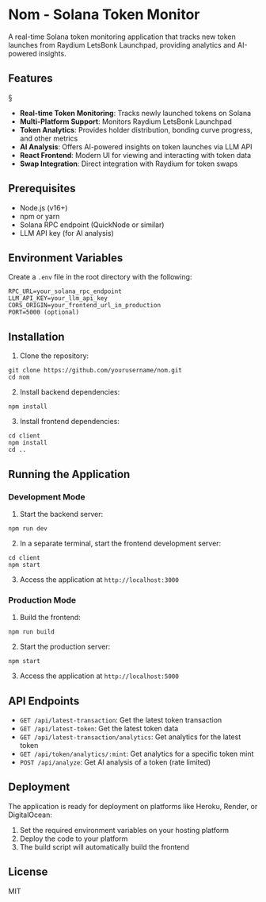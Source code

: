# Nom - Solana Token Monitor

A real-time Solana token monitoring application that tracks new token launches from Raydium LetsBonk Launchpad, providing analytics and AI-powered insights.

## Features
§
- **Real-time Token Monitoring**: Tracks newly launched tokens on Solana
- **Multi-Platform Support**: Monitors Raydium LetsBonk Launchpad
- **Token Analytics**: Provides holder distribution, bonding curve progress, and other metrics
- **AI Analysis**: Offers AI-powered insights on token launches via LLM API
- **React Frontend**: Modern UI for viewing and interacting with token data
- **Swap Integration**: Direct integration with Raydium for token swaps

## Prerequisites

- Node.js (v16+)
- npm or yarn
- Solana RPC endpoint (QuickNode or similar)
- LLM API key (for AI analysis)

## Environment Variables

Create a `.env` file in the root directory with the following:

```
RPC_URL=your_solana_rpc_endpoint
LLM_API_KEY=your_llm_api_key
CORS_ORIGIN=your_frontend_url_in_production
PORT=5000 (optional)
```

## Installation

1. Clone the repository:
```
git clone https://github.com/yourusername/nom.git
cd nom
```

2. Install backend dependencies:
```
npm install
```

3. Install frontend dependencies:
```
cd client
npm install
cd ..
```

## Running the Application

### Development Mode

1. Start the backend server:
```
npm run dev
```

2. In a separate terminal, start the frontend development server:
```
cd client
npm start
```

3. Access the application at `http://localhost:3000`

### Production Mode

1. Build the frontend:
```
npm run build
```

2. Start the production server:
```
npm start
```

3. Access the application at `http://localhost:5000`

## API Endpoints

- `GET /api/latest-transaction`: Get the latest token transaction
- `GET /api/latest-token`: Get the latest token data
- `GET /api/latest-transaction/analytics`: Get analytics for the latest token
- `GET /api/token/analytics/:mint`: Get analytics for a specific token mint
- `POST /api/analyze`: Get AI analysis of a token (rate limited)

## Deployment

The application is ready for deployment on platforms like Heroku, Render, or DigitalOcean:

1. Set the required environment variables on your hosting platform
2. Deploy the code to your platform
3. The build script will automatically build the frontend

## License

MIT